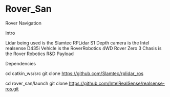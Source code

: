 # Rover_San
Rover Navigation


Intro

Lidar being used is  the Slamtec RPLidar S1 
Depth camera is the Intel realsense D435i
Vehicle is the RoverRobotics 4WD Rover Zero 3 
Chasis is the Rover Robotics R&D Payload

Dependencies

cd  catkin_ws/src
git clone https://github.com/Slamtec/rplidar_ros

cd rover_san/launch
git clone https://github.com/IntelRealSense/realsense-ros.git


